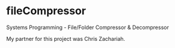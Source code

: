 # fileCompressor
Systems Programming - File/Folder Compressor &amp; Decompressor

My partner for this project was Chris Zachariah.
